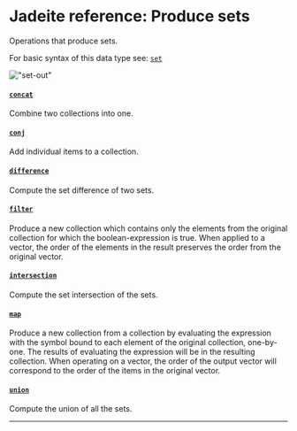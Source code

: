 <!---
  This markdown file was generated. Do not edit.
  -->

# Jadeite reference: Produce sets

Operations that produce sets.

For basic syntax of this data type see: [`set`](halite_basic-syntax-reference-j.md#set)

!["set-out"](./halite-bnf-diagrams/set-out-j.svg)

#### [`concat`](halite_full-reference-j.md#concat)

Combine two collections into one.

#### [`conj`](halite_full-reference-j.md#conj)

Add individual items to a collection.

#### [`difference`](halite_full-reference-j.md#difference)

Compute the set difference of two sets.

#### [`filter`](halite_full-reference-j.md#filter)

Produce a new collection which contains only the elements from the original collection for which the boolean-expression is true. When applied to a vector, the order of the elements in the result preserves the order from the original vector.

#### [`intersection`](halite_full-reference-j.md#intersection)

Compute the set intersection of the sets.

#### [`map`](halite_full-reference-j.md#map)

Produce a new collection from a collection by evaluating the expression with the symbol bound to each element of the original collection, one-by-one. The results of evaluating the expression will be in the resulting collection. When operating on a vector, the order of the output vector will correspond to the order of the items in the original vector.

#### [`union`](halite_full-reference-j.md#union)

Compute the union of all the sets.

---
